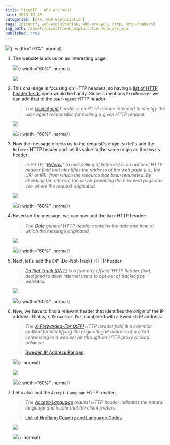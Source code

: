 ```yaml
---
title: PicoCTF - Who are you?
date: 2023-12-29
categories: [CTF, Web Exploitation]
tags: [picoctf, web-exploitation, who-are-you, http, http-headers]
img_path: /assets/picoctf/web_exploitation/who_are_you
published: true
---
```


![](room_banner.png){: width="70%" .normal}

1. The website lands us on an interesting page:

    ![](home.png){: width="60%" .normal}

    ![](home_burp.png)

2. This challenge is focusing on HTTP headers, so having a [list of HTTP header fields](https://en.wikipedia.org/wiki/List_of_HTTP_header_fields) open would be handy. Since it mentions `PicoBrowser` we can add that to the `User-Agent` HTTP header:

    > _The [User-Agent](https://en.wikipedia.org/wiki/User-Agent_header) header is an HTTP header intended to identify the user agent responsible for making a given HTTP request._

    ![](add_picobrowser_burp.png)

    ![](add_picobrowser.png){: width="60%" .normal}

3.  Now the message directs us to the request's origin, so let's add the `Referer` HTTP header and set its value to the same origin as the `Host`'s header:

    > _In HTTP, "[Referer](https://en.wikipedia.org/wiki/HTTP_referer)" (a misspelling of Referrer) is an optional HTTP header field that identifies the address of the web page (i.e., the URI or IRI), from which the resource has been requested. By checking the referrer, the server providing the new web page can see where the request originated._

    ![](referer_header_burp.png)

    ![](referer_header.png){: width="60%" .normal}

4. Based on the message, we can now add the `Date` HTTP header:

    > _The [Date](https://developer.mozilla.org/en-US/docs/Web/HTTP/Headers/Date) general HTTP header contains the date and time at which the message originated._

    ![](date_header_burp.png)

    ![](date_header.png){: width="60%" .normal}

5. Next, let's add the `DNT` (Do-Not-Track) HTTP header:

    > _[Do Not Track (DNT)](https://en.wikipedia.org/wiki/Do_Not_Track) is a formerly official HTTP header field, designed to allow internet users to opt-out of tracking by websites._

    ![](dnt_header_burp.png)

    ![](dnt_header.png){: width="60%" .normal}

6. Now, we have to find a relevant header that identifies the origin of the IP address, that is, `X-Forwarded-For`, combined with a Swedish IP address:

    > _The [X-Forwarded-For (XFF)](https://en.wikipedia.org/wiki/X-Forwarded-For) HTTP header field is a common method for identifying the originating IP address of a client connecting to a web server through an HTTP proxy or load balancer._

    > [Sweden IP Address Ranges](https://lite.ip2location.com/sweden-ip-address-ranges?lang=en_US).

    ![](swedish_ips.png){: .normal}

    ![](xForwardedFor_burp.png)

    ![](xForwardedFor.png){: width="60%" .normal}

7. Let's also add the `Accept-Language` HTTP header:

    > _The [Accept-Language](https://developer.mozilla.org/en-US/docs/Web/HTTP/Headers/Accept-Language) request HTTP header indicates the natural language and locale that the client prefers._

    > [List of Hreflang Country and Language Codes](https://martinkura.com/list-hreflang-country-language-codes-attributes/).

    ![](accept_language_burp.png)

    ![](accept_language.png){: .normal}